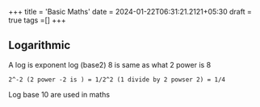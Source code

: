 +++
title = 'Basic Maths'
date = 2024-01-22T06:31:21.2121+05:30
draft = true
tags =[]
+++ 


## Logarithmic

A log is exponent log (base2) 8 is same as what 2 power is 8 

```
2^-2 (2 power -2 is ) = 1/2^2 (1 divide by 2 powser 2) = 1/4 
```


Log base 10 are used in maths